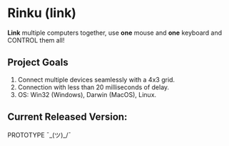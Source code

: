 # Rinku (link)
**Link** multiple computers together, use **one** mouse and **one** keyboard and CONTROL them all!

## Project Goals
1. Connect multiple devices seamlessly with a 4x3 grid.
2. Connection with less than 20 milliseconds of delay.
3. OS: Win32 (Windows), Darwin (MacOS), Linux.

## Current Released Version:
PROTOTYPE ¯\_(ツ)_/¯